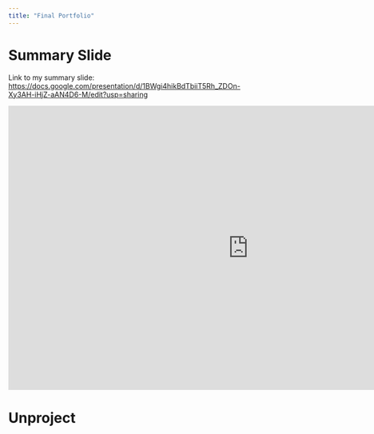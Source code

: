 ```yaml
---
title: "Final Portfolio"
---
```


# Summary Slide
Link to my summary slide: https://docs.google.com/presentation/d/1BWgi4hikBdTbiiT5Rh_ZDOn-Xy3AH-iHjZ-aAN4D6-M/edit?usp=sharing

<iframe src="https://docs.google.com/presentation/d/1BWgi4hikBdTbiiT5Rh_ZDOn-Xy3AH-iHjZ-aAN4D6-M/edit?usp=sharing" frameborder="0" width="960" height="569" allowfullscreen="true" mozallowfullscreen="true" webkitallowfullscreen="true"></iframe>


# Unproject


